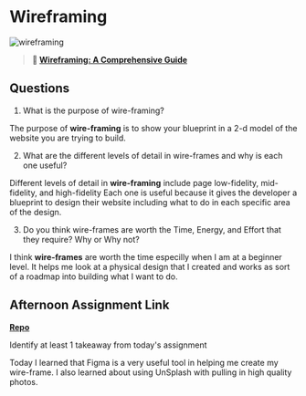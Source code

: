 # Wireframing

![wireframing](https://bcw.blob.core.windows.net/public/img/courses/2293087935019893)

> **📖 [Wireframing: A Comprehensive Guide](https://codeworksacademy.com/fs-student-guide/resources/wk1/06-Wireframing)**

## Questions

1. What is the purpose of wire-framing? 

The purpose of **wire-framing** is to show your blueprint in a 2-d model of the website you are trying to build.

2. What are the different levels of detail in wire-frames and why is each one useful?

Different levels of detail in **wire-framing** include page low-fidelity, mid-fidelity, and high-fidelity  Each one is useful because it gives the developer a blueprint to design their website including what to do in each specific area of the design.  

3. Do you think wire-frames are worth the Time, Energy, and Effort that they require? Why or Why not?

I think **wire-frames** are worth the time especilly when I am at a beginner level. It helps me look at a physical design that I created and works as sort of a roadmap into building what I want to do.

## Afternoon Assignment Link

**[Repo](https://github.com/tberry019/<ASSIGNMENT_REPO>)**

Identify at least 1 takeaway from today's assignment

Today I learned that Figma is a very useful tool in helping me create my wire-frame.  I also learned about using UnSplash with pulling in high quality photos.

